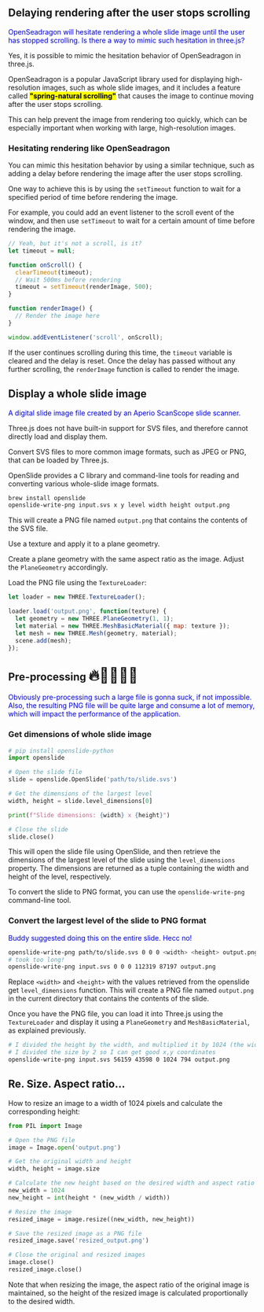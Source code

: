 ## Delaying rendering after the user stops scrolling

<span style="color:#0000dd;">OpenSeadragon will hesitate rendering a whole slide image until the user has stopped scrolling.  Is there a way to mimic such hesitation in three.js?</span>

Yes, it is possible to mimic the hesitation behavior of OpenSeadragon in three.js.

OpenSeadragon is a popular JavaScript library used for displaying high-resolution images, such as whole slide images, and it includes a feature called <mark>**"spring-natural scrolling"**</mark> that causes the image to continue moving after the user stops scrolling.

This can help prevent the image from rendering too quickly, which can be especially important when working with large, high-resolution images.

### Hesitating rendering like OpenSeadragon

You can mimic this hesitation behavior by using a similar technique, such as adding a delay before rendering the image after the user stops scrolling.

One way to achieve this is by using the `setTimeout` function to wait for a specified period of time before rendering the image. 

For example, you could add an event listener to the scroll event of the window, and then use `setTimeout` to wait for a certain amount of time before rendering the image.

```javascript
// Yeah, but it's not a scroll, is it?
let timeout = null;

function onScroll() {
  clearTimeout(timeout);
  // Wait 500ms before rendering
  timeout = setTimeout(renderImage, 500);
}

function renderImage() {
  // Render the image here
}

window.addEventListener('scroll', onScroll);
```

If the user continues scrolling during this time, the `timeout` variable is cleared and the delay is reset. Once the delay has passed without any further scrolling, the `renderImage` function is called to render the image.


## Display a whole slide image

<span style="color:#0000dd;">A digital slide image file created by an Aperio ScanScope slide scanner.</span>

Three.js does not have built-in support for SVS files, and therefore cannot directly load and display them.

Convert SVS files to more common image formats, such as JPEG or PNG, that can be loaded by Three.js.

OpenSlide provides a C library and command-line tools for reading and converting various whole-slide image formats.

```sh
brew install openslide
openslide-write-png input.svs x y level width height output.png
```

This will create a PNG file named `output.png` that contains the contents of the SVS file.

Use a texture and apply it to a plane geometry.

Create a plane geometry with the same aspect ratio as the image. Adjust the `PlaneGeometry` accordingly.

Load the PNG file using the `TextureLoader`:

```javascript
let loader = new THREE.TextureLoader();

loader.load('output.png', function(texture) {
  let geometry = new THREE.PlaneGeometry(1, 1);
  let material = new THREE.MeshBasicMaterial({ map: texture });
  let mesh = new THREE.Mesh(geometry, material);
  scene.add(mesh);
});
```

## Pre-processing <span style="font-size:30px;">🔥🧯🧑🏻‍🚒</span>

<span style="color:#0000dd;">Obviously pre-processing such a large file is gonna suck, if not impossible.  Also, the resulting PNG file will be quite large and consume a lot of memory, which will impact the performance of the application.
</span>

### Get dimensions of whole slide image

```python
# pip install openslide-python
import openslide

# Open the slide file
slide = openslide.OpenSlide('path/to/slide.svs')

# Get the dimensions of the largest level
width, height = slide.level_dimensions[0]

print(f"Slide dimensions: {width} x {height}")

# Close the slide
slide.close()
```

This will open the slide file using OpenSlide, and then retrieve the dimensions of the largest level of the slide using the `level_dimensions` property. The dimensions are returned as a tuple containing the width and height of the level, respectively.

To convert the slide to PNG format, you can use the `openslide-write-png` command-line tool.

### Convert the largest level of the slide to PNG format

<span style="color:#0000dd;">Buddy suggested doing this on the entire slide.  Hecc no!</span>

```sh
openslide-write-png path/to/slide.svs 0 0 0 <width> <height> output.png
# took too long!
openslide-write-png input.svs 0 0 0 112319 87197 output.png
```

Replace `<width>` and `<height>` with the values retrieved from the openslide get `level_dimensions` function. This will create a PNG file named `output.png` in the current directory that contains the contents of the slide.

Once you have the PNG file, you can load it into Three.js using the `TextureLoader` and display it using a `PlaneGeometry` and `MeshBasicMaterial`, as explained previously.

```sh
# I divided the height by the width, and multiplied it by 1024 (the width that I wanted) to get the height
# I divided the size by 2 so I can get good x,y coordinates
openslide-write-png input.svs 56159 43598 0 1024 794 output.png
```

## Re. Size. Aspect ratio...

How to resize an image to a width of 1024 pixels and calculate the corresponding height:

```python
from PIL import Image

# Open the PNG file
image = Image.open('output.png')

# Get the original width and height
width, height = image.size

# Calculate the new height based on the desired width and aspect ratio
new_width = 1024
new_height = int(height * (new_width / width))

# Resize the image
resized_image = image.resize((new_width, new_height))

# Save the resized image as a PNG file
resized_image.save('resized_output.png')

# Close the original and resized images
image.close()
resized_image.close()
```


Note that when resizing the image, the aspect ratio of the original image is maintained, so the height of the resized image is calculated proportionally to the desired width.


